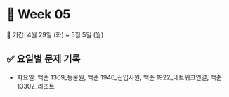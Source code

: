 ﻿# 📘 Week 05

<!-- 기간 시작 -->
📆 기간: 4월 29일 (화) ~ 5월 5일 (월)
<!-- 기간 끝 -->

<!-- 요일별 기록 시작 -->
## ✅ 요일별 문제 기록
- 화요일: 백준 1309_동물원, 백준 1946_신입사원, 백준 1922_네트워크연결, 백준 13302_리조트
<!-- 요일별 기록 끝 -->
